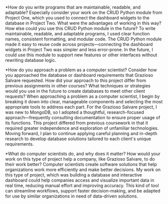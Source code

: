 *How do you write programs that are maintainable, readable, and adaptable? Especially consider your work on the CRUD Python module from Project One, which you used to connect the dashboard widgets to the database in Project Two. 
What were the advantages of working in this way? How else could you use this CRUD Python module in the future?
To write maintainable, readable, and adaptable programs, I used clear function names, consistent formatting, and modular code. 
The CRUD Python module made it easy to reuse code across projects—connecting the dashboard widgets in Project Two was simpler and less error-prone.
In the future, I could use this module to support new features or other interfaces without rewriting database logic.

*How do you approach a problem as a computer scientist? Consider how you approached the database or dashboard requirements that Grazioso Salvare requested. How did your approach to this project differ from previous assignments in other courses? 
What techniques or strategies would you use in the future to create databases to meet other client requests? 
When approaching a problem as a computer scientist, I begin by breaking it down into clear, manageable components and selecting the most appropriate tools to address each part. 
For the Grazioso Salvare project, I was new to MongoDB, so I adopted a thoughtful, research-focused approach—frequently consulting documentation to ensure proper usage of its functions.
This project differed from previous coursework in that it required greater independence and exploration of unfamiliar technologies. 
Moving forward, I plan to continue applying careful planning and in-depth research to develop database solutions tailored to each client's unique requirements.


*What do computer scientists do, and why does it matter? How would your work on this type of project help a company, like Grazioso Salvare, to do their work better?
Computer scientists create software solutions that help organizations work more efficiently and make better decisions. My work on this type of project, which was building
a database and interactive dashboard could help companies access and visualize important data in real time, reducing manual effort and improving accuracy. 
This kind of tool can streamline workflows, support faster decision-making, and be adapted for use by similar organizations in need of data-driven solutions.
